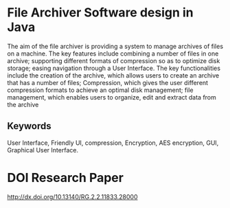 # File Archiver Software design in Java
The aim of the file archiver is providing a system to manage archives of files on a machine. The key
features include combining a number of files in one archive; supporting different formats of compression
so as to optimize disk storage; easing navigation through a User Interface. The key functionalities
include the creation of the archive, which allows users to create an archive that has a number of files;
Compression, which gives the user different compression formats to achieve an optimal disk management;
file management, which enables users to organize, edit and extract data from the archive

## Keywords
User Interface, Friendly UI, compression, Encryption, AES encryption, GUI, Graphical
User Interface.

# DOI Research Paper
http://dx.doi.org/10.13140/RG.2.2.11833.28000
